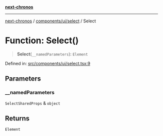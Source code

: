 [**next-chronos**](../../../../README.md)

***

[next-chronos](../../../../README.md) / [components/ui/select](../README.md) / Select

# Function: Select()

> **Select**(`__namedParameters`): `Element`

Defined in: [src/components/ui/select.tsx:9](https://github.com/Bababum95/next-chronos/blob/41860730c8dd12c16699269e1eee86402c8d1a9f/src/components/ui/select.tsx#L9)

## Parameters

### \_\_namedParameters

`SelectSharedProps` & `object`

## Returns

`Element`
